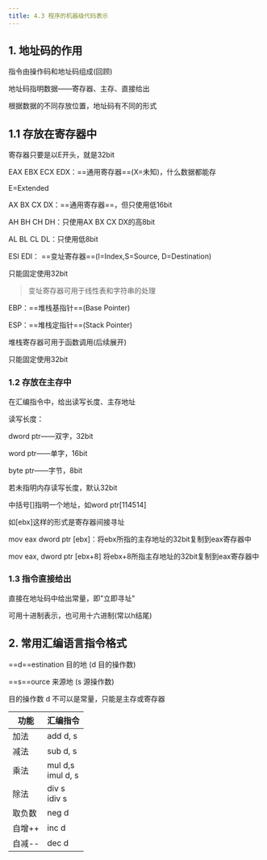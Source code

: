 ```yaml
---
title: 4.3 程序的机器级代码表示
---
```


## 1. 地址码的作用

指令由操作码和地址码组成(回顾)

地址码指明数据——寄存器、主存、直接给出

根据数据的不同存放位置，地址码有不同的形式

## 1.1 存放在寄存器中

寄存器只要是以E开头，就是32bit

EAX EBX ECX EDX：==通用寄存器==(X=未知)，什么数据都能存

E=Extended

AX BX CX DX：==通用寄存器==，但只使用低16bit

AH BH CH DH：只使用AX BX CX DX的高8bit

AL BL CL DL：只使用低8bit

ESI EDI： ==变址寄存器==(I=Index,S=Source, D=Destination)

只能固定使用32bit

>变址寄存器可用于线性表和字符串的处理

EBP：==堆栈基指针==(Base Pointer)

ESP：==堆栈定指针==(Stack Pointer)

堆栈寄存器可用于函数调用(后续展开)

只能固定使用32bit

### 1.2 存放在主存中

在汇编指令中，给出读写长度、主存地址

读写长度：

dword ptr——双字，32bit

word ptr——单字，16bit

byte ptr——字节，8bit

若未指明内存读写长度，默认32bit

中括号[]指明一个地址，如word ptr[114514]

如[ebx]这样的形式是寄存器间接寻址

mov eax dword ptr [ebx]：将ebx所指的主存地址的32bit复制到eax寄存器中

mov eax, dword ptr [ebx+8] 将ebx+8所指主存地址的32bit复制到eax寄存器中

### 1.3 指令直接给出

直接在地址码中给出常量，即"立即寻址"

可用十进制表示，也可用十六进制(常以h结尾)

## 2. 常用汇编语言指令格式

==d==estination 目的地 (d 目的操作数)

==s==ource 来源地 (s 源操作数)

目的操作数 d 不可以是常量，只能是主存或寄存器

| 功能 | 汇编指令 |
| --- | ------- |
| 加法 | add d, s |
| 减法 | sub d, s |
| 乘法 | mul d,s <br> imul d, s |
| 除法 | div s <br> idiv s |
| 取负数 | neg d |
| 自增++ | inc d |
| 自减-- | dec d |




















